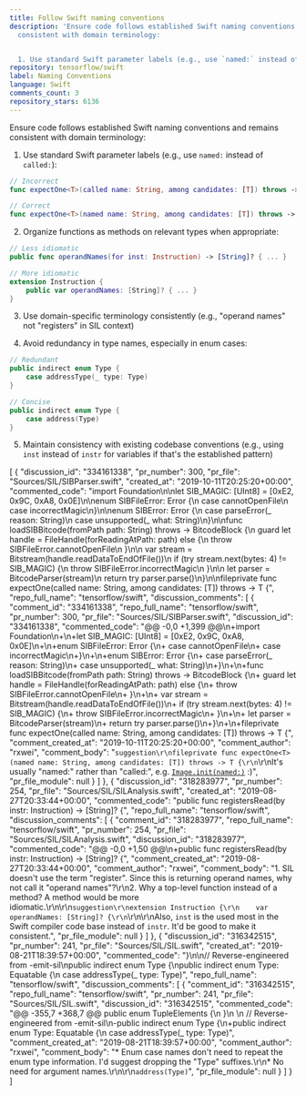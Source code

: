 ```yaml
---
title: Follow Swift naming conventions
description: 'Ensure code follows established Swift naming conventions and remains
  consistent with domain terminology:


  1. Use standard Swift parameter labels (e.g., use `named:` instead of `called:`):'
repository: tensorflow/swift
label: Naming Conventions
language: Swift
comments_count: 3
repository_stars: 6136
---
```


Ensure code follows established Swift naming conventions and remains consistent with domain terminology:

1. Use standard Swift parameter labels (e.g., use `named:` instead of `called:`):
```swift
// Incorrect
func expectOne<T>(called name: String, among candidates: [T]) throws -> T { ... }

// Correct
func expectOne<T>(named name: String, among candidates: [T]) throws -> T { ... }
```

2. Organize functions as methods on relevant types when appropriate:
```swift
// Less idiomatic
public func operandNames(for inst: Instruction) -> [String]? { ... }

// More idiomatic
extension Instruction {
    public var operandNames: [String]? { ... }
}
```

3. Use domain-specific terminology consistently (e.g., "operand names" not "registers" in SIL context)

4. Avoid redundancy in type names, especially in enum cases:
```swift
// Redundant
public indirect enum Type {
    case addressType(_ type: Type)
}

// Concise
public indirect enum Type {
    case address(Type)
}
```

5. Maintain consistency with existing codebase conventions (e.g., using `inst` instead of `instr` for variables if that's the established pattern)


[
  {
    "discussion_id": "334161338",
    "pr_number": 300,
    "pr_file": "Sources/SIL/SIBParser.swift",
    "created_at": "2019-10-11T20:25:20+00:00",
    "commented_code": "import Foundation\n\nlet SIB_MAGIC: [UInt8] = [0xE2, 0x9C, 0xA8, 0x0E]\n\nenum SIBFileError: Error {\n  case cannotOpenFile\n  case incorrectMagic\n}\n\nenum SIBError: Error {\n  case parseError(_ reason: String)\n  case unsupported(_ what: String)\n}\n\nfunc loadSIBBitcode(fromPath path: String) throws -> BitcodeBlock {\n  guard let handle = FileHandle(forReadingAtPath: path) else {\n    throw SIBFileError.cannotOpenFile\n  }\n\n  var stream = Bitstream(handle.readDataToEndOfFile())\n  if (try stream.next(bytes: 4) != SIB_MAGIC) {\n    throw SIBFileError.incorrectMagic\n  }\n\n  let parser = BitcodeParser(stream)\n  return try parser.parse()\n}\n\nfileprivate func expectOne<T>(called name: String, among candidates: [T]) throws -> T {",
    "repo_full_name": "tensorflow/swift",
    "discussion_comments": [
      {
        "comment_id": "334161338",
        "repo_full_name": "tensorflow/swift",
        "pr_number": 300,
        "pr_file": "Sources/SIL/SIBParser.swift",
        "discussion_id": "334161338",
        "commented_code": "@@ -0,0 +1,399 @@\n+import Foundation\n+\n+let SIB_MAGIC: [UInt8] = [0xE2, 0x9C, 0xA8, 0x0E]\n+\n+enum SIBFileError: Error {\n+  case cannotOpenFile\n+  case incorrectMagic\n+}\n+\n+enum SIBError: Error {\n+  case parseError(_ reason: String)\n+  case unsupported(_ what: String)\n+}\n+\n+func loadSIBBitcode(fromPath path: String) throws -> BitcodeBlock {\n+  guard let handle = FileHandle(forReadingAtPath: path) else {\n+    throw SIBFileError.cannotOpenFile\n+  }\n+\n+  var stream = Bitstream(handle.readDataToEndOfFile())\n+  if (try stream.next(bytes: 4) != SIB_MAGIC) {\n+    throw SIBFileError.incorrectMagic\n+  }\n+\n+  let parser = BitcodeParser(stream)\n+  return try parser.parse()\n+}\n+\n+fileprivate func expectOne<T>(called name: String, among candidates: [T]) throws -> T {",
        "comment_created_at": "2019-10-11T20:25:20+00:00",
        "comment_author": "rxwei",
        "comment_body": "```suggestion\r\nfileprivate func expectOne<T>(named name: String, among candidates: [T]) throws -> T {\r\n```\r\nIt's usually \"named:\" rather than \"called:\", e.g. [`Image.init(named:)`](https://developer.apple.com/documentation/uikit/uiimage/1624146-init) :)",
        "pr_file_module": null
      }
    ]
  },
  {
    "discussion_id": "318283977",
    "pr_number": 254,
    "pr_file": "Sources/SIL/SILAnalysis.swift",
    "created_at": "2019-08-27T20:33:44+00:00",
    "commented_code": "public func registersRead(by instr: Instruction) -> [String]? {",
    "repo_full_name": "tensorflow/swift",
    "discussion_comments": [
      {
        "comment_id": "318283977",
        "repo_full_name": "tensorflow/swift",
        "pr_number": 254,
        "pr_file": "Sources/SIL/SILAnalysis.swift",
        "discussion_id": "318283977",
        "commented_code": "@@ -0,0 +1,50 @@\n+public func registersRead(by instr: Instruction) -> [String]? {",
        "comment_created_at": "2019-08-27T20:33:44+00:00",
        "comment_author": "rxwei",
        "comment_body": "1. SIL doesn't use the term \"register\". Since this is returning operand names, why not call it \"operand names\"?\r\n2. Why a top-level function instead of a method? A method would be more idiomatic.\r\n\r\n```suggestion\r\nextension Instruction {\r\n    var operandNames: [String]? {\r\n```\r\n\r\nAlso, `inst` is the used most in the Swift compiler code base instead of `instr`. It'd be good to make it consistent.",
        "pr_file_module": null
      }
    ]
  },
  {
    "discussion_id": "316342515",
    "pr_number": 241,
    "pr_file": "Sources/SIL/SIL.swift",
    "created_at": "2019-08-21T18:39:57+00:00",
    "commented_code": "}\n\n// Reverse-engineered from -emit-sil\npublic indirect enum Type {\npublic indirect enum Type: Equatable {\n    case addressType(_ type: Type)",
    "repo_full_name": "tensorflow/swift",
    "discussion_comments": [
      {
        "comment_id": "316342515",
        "repo_full_name": "tensorflow/swift",
        "pr_number": 241,
        "pr_file": "Sources/SIL/SIL.swift",
        "discussion_id": "316342515",
        "commented_code": "@@ -355,7 +368,7 @@ public enum TupleElements {\n }\n \n // Reverse-engineered from -emit-sil\n-public indirect enum Type {\n+public indirect enum Type: Equatable {\n     case addressType(_ type: Type)",
        "comment_created_at": "2019-08-21T18:39:57+00:00",
        "comment_author": "rxwei",
        "comment_body": "* Enum case names don't need to repeat the enum type information. I'd suggest dropping the \"Type\" suffixes.\r\n* No need for argument names.\r\n\r\n`address(Type)`",
        "pr_file_module": null
      }
    ]
  }
]
